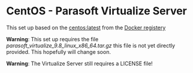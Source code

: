 # CentOS - Parasoft Virtualize Server

This set up based on the [centos:latest](https://registry.hub.docker.com/_/centos/) from the [Docker registery](https://registry.hub.docker.com/)

**Warning**: This set up requires the file _parasoft_virtualize_9.8_linux_x86_64.tar.gz_ this file is not yet directly provided. This hopefully will change soon.

**Warning**: The Virtualize Server still requires a LICENSE file!

